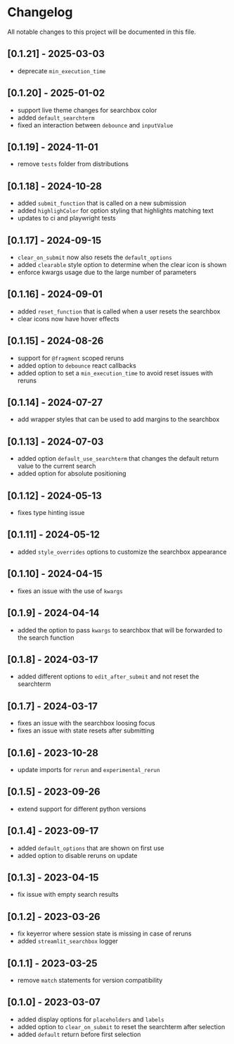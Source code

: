 # Changelog

All notable changes to this project will be documented in this file.

## [0.1.21] - 2025-03-03

- deprecate `min_execution_time`

## [0.1.20] - 2025-01-02

- support live theme changes for searchbox color
- added `default_searchterm`
- fixed an interaction between `debounce` and `inputValue`

## [0.1.19] - 2024-11-01

- remove `tests` folder from distributions

## [0.1.18] - 2024-10-28

- added `submit_function` that is called on a new submission
- added `highlighColor` for option styling that highlights matching text
- updates to ci and playwright tests

## [0.1.17] - 2024-09-15

- `clear_on_submit` now also resets the `default_options`
- added `clearable` style option to determine when the clear icon is shown
- enforce kwargs usage due to the large number of parameters

## [0.1.16] - 2024-09-01

- added `reset_function` that is called when a user resets the searchbox
- clear icons now have hover effects

## [0.1.15] - 2024-08-26

- support for `@fragment` scoped reruns
- added option to `debounce` react callbacks
- added option to set a `min_execution_time` to avoid reset issues with reruns

## [0.1.14] - 2024-07-27

- add wrapper styles that can be used to add margins to the searchbox

## [0.1.13] - 2024-07-03

- added option `default_use_searchterm` that changes the default return value to the current search
- added option for absolute positioning

## [0.1.12] - 2024-05-13

- fixes type hinting issue

## [0.1.11] - 2024-05-12

- added `style_overrides` options to customize the searchbox appearance

## [0.1.10] - 2024-04-15

- fixes an issue with the use of `kwargs`

## [0.1.9] - 2024-04-14

- added the option to pass `kwargs` to searchbox that will be forwarded to the search function


## [0.1.8] - 2024-03-17

- added different options to `edit_after_submit` and not reset the searchterm

## [0.1.7] - 2024-03-17

- fixes an issue with the searchbox loosing focus
- fixes an issue with state resets after submitting

## [0.1.6] - 2023-10-28

- update imports for `rerun` and `experimental_rerun`

## [0.1.5] - 2023-09-26

- extend support for different python versions

## [0.1.4] - 2023-09-17

- added `default_options` that are shown on first use
- added option to disable reruns on update

## [0.1.3] - 2023-04-15

- fix issue with empty search results

## [0.1.2] - 2023-03-26

- fix keyerror where session state is missing in case of reruns
- added `streamlit_searchbox` logger

## [0.1.1] - 2023-03-25

- remove `match` statements for version compatibility

## [0.1.0] - 2023-03-07

- added display options for `placeholders` and `labels`
- added option to `clear_on_submit` to reset the searchterm after selection
- added `default` return before first selection
